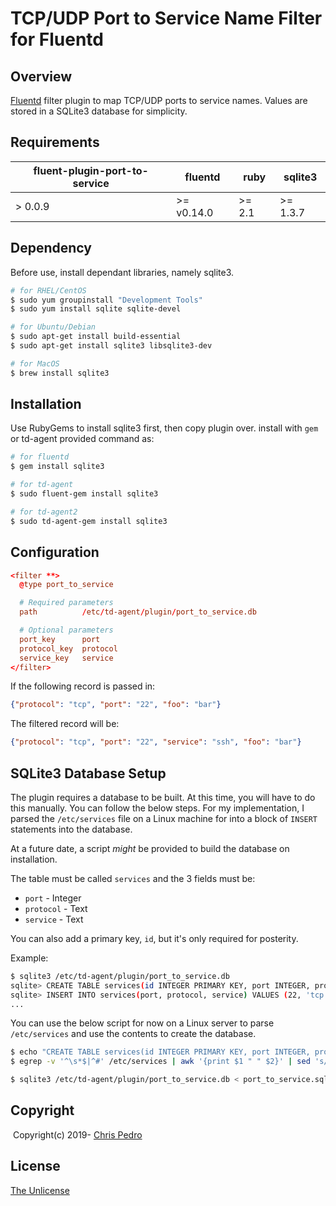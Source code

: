 # TCP/UDP Port to Service Name Filter for Fluentd

## Overview

[Fluentd](http://fluentd.org/) filter plugin to map TCP/UDP ports to service
names. Values are stored in a SQLite3 database for simplicity.

## Requirements
| fluent-plugin-port-to-service | fluentd    | ruby   | sqlite3  |
| ----------------------------- | ---------- | ------ | -------- |
| > 0.0.9                       | >= v0.14.0 | >= 2.1 | >= 1.3.7 |

## Dependency

Before use, install dependant libraries, namely sqlite3.

```bash
# for RHEL/CentOS
$ sudo yum groupinstall "Development Tools"
$ sudo yum install sqlite sqlite-devel

# for Ubuntu/Debian
$ sudo apt-get install build-essential
$ sudo apt-get install sqlite3 libsqlite3-dev

# for MacOS
$ brew install sqlite3
```

## Installation

Use RubyGems to install sqlite3 first, then copy plugin over.
install with `gem` or td-agent provided command as:

```bash
# for fluentd
$ gem install sqlite3

# for td-agent
$ sudo fluent-gem install sqlite3

# for td-agent2
$ sudo td-agent-gem install sqlite3
```

## Configuration

```conf
<filter **>
  @type port_to_service

  # Required parameters
  path          /etc/td-agent/plugin/port_to_service.db

  # Optional parameters
  port_key      port
  protocol_key  protocol
  service_key   service
</filter>
```

If the following record is passed in:
```json
{"protocol": "tcp", "port": "22", "foo": "bar"}
```

The filtered record will be:
```json
{"protocol": "tcp", "port": "22", "service": "ssh", "foo": "bar"}
```

## SQLite3 Database Setup

The plugin requires a database to be built.  At this time, you will have to do
this manually.  You can follow the below steps.  For my implementation, I parsed
the `/etc/services` file on a Linux machine for into a block of `INSERT`
statements into the database.

At a future date, a script *might* be provided to build the database on
installation.

The table must be called `services` and the 3 fields must be:
* `port` - Integer
* `protocol` - Text
* `service` - Text

You can also add a primary key, `id`, but it's only required for posterity.

Example:
```bash
$ sqlite3 /etc/td-agent/plugin/port_to_service.db
sqlite> CREATE TABLE services(id INTEGER PRIMARY KEY, port INTEGER, protocol TEXT, service TEXT);
sqlite> INSERT INTO services(port, protocol, service) VALUES (22, 'tcp', 'ssh');
...
```

You can use the below script for now on a Linux server to parse `/etc/services`
and use the contents to create the database.
```bash
$ echo "CREATE TABLE services(id INTEGER PRIMARY KEY, port INTEGER, protocol TEXT, service TEXT);" > port_to_service.sql
$ egrep -v '^\s*$|^#' /etc/services | awk '{print $1 " " $2}' | sed 's/\// /g' | awk '{print "INSERT INTO services(port, protocol, service) VALUES (" $2 ", \"" $3 "\", \"" $1 "\");"}' >> port_to_service.sql

$ sqlite3 /etc/td-agent/plugin/port_to_service.db < port_to_service.sql
```

## Copyright
​
Copyright(c) 2019- [Chris Pedro](https://chris.thepedros.com/)

## License

[The Unlicense](https://unlicense.org/)
